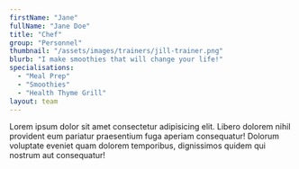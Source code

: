 ```yaml
---
firstName: "Jane"
fullName: "Jane Doe"
title: "Chef"
group: "Personnel"
thumbnail: "/assets/images/trainers/jill-trainer.png"
blurb: "I make smoothies that will change your life!"
specialisations:
  - "Meal Prep"
  - "Smoothies"
  - "Health Thyme Grill"
layout: team
---
```

Lorem ipsum dolor sit amet consectetur adipisicing elit. Libero dolorem nihil provident eum pariatur praesentium fuga aperiam consequatur! Dolorum voluptate eveniet quam dolorem temporibus, dignissimos quidem qui nostrum aut consequatur!
